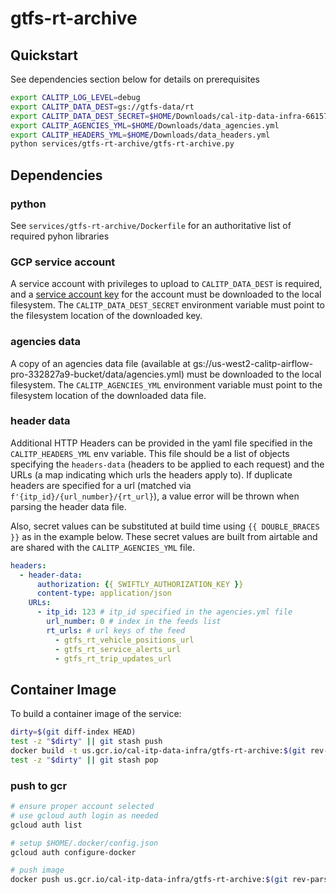 # gtfs-rt-archive

## Quickstart

See dependencies section below for details on prerequisites

```bash
export CALITP_LOG_LEVEL=debug
export CALITP_DATA_DEST=gs://gtfs-data/rt
export CALITP_DATA_DEST_SECRET=$HOME/Downloads/cal-itp-data-infra-661571285e30.json
export CALITP_AGENCIES_YML=$HOME/Downloads/data_agencies.yml
export CALITP_HEADERS_YML=$HOME/Downloads/data_headers.yml
python services/gtfs-rt-archive/gtfs-rt-archive.py
```

## Dependencies

### python

See `services/gtfs-rt-archive/Dockerfile` for an authoritative list of required pyhon libraries

### GCP service account

A service account with privileges to upload to `CALITP_DATA_DEST` is required, and a
[service account key](https://cloud.google.com/iam/docs/creating-managing-service-account-keys#iam-service-account-keys-create-console)
for the account must be downloaded to the local filesystem. The `CALITP_DATA_DEST_SECRET` environment variable must point to the
filesystem location of the downloaded key.

### agencies data

A copy of an agencies data file (available at gs://us-west2-calitp-airflow-pro-332827a9-bucket/data/agencies.yml) must be downloaded to the local
filesystem. The `CALITP_AGENCIES_YML` environment variable must point to the filesystem location of the downloaded data file.

### header data

Additional HTTP Headers can be provided in the yaml file specified in the `CALITP_HEADERS_YML` env variable. This file should be a list of
objects specifying the `headers-data` (headers to be applied to each request) and the URLs (a map indicating which urls the headers apply to).
If duplicate headers are specified for a url (matched via `f'{itp_id}/{url_number}/{rt_url}`), a value error will be thrown when parsing the
header data file.

Also, secret values can be substituted at build time using `{{ DOUBLE_BRACES }}` as in the example below. These secret values are built from
airtable and are shared with the `CALITP_AGENCIES_YML` file.

```yml
headers:
  - header-data:
      authorization: {{ SWIFTLY_AUTHORIZATION_KEY }}
      content-type: application/json
    URLs:
      - itp_id: 123 # itp_id specified in the agencies.yml file
        url_number: 0 # index in the feeds list
        rt_urls: # url keys of the feed
          - gtfs_rt_vehicle_positions_url
          - gtfs_rt_service_alerts_url
          - gtfs_rt_trip_updates_url
```

## Container Image

To build a container image of the service:

```bash
dirty=$(git diff-index HEAD)
test -z "$dirty" || git stash push
docker build -t us.gcr.io/cal-itp-data-infra/gtfs-rt-archive:$(git rev-parse HEAD) services/gtfs-rt-archive
test -z "$dirty" || git stash pop
```

### push to gcr

```bash
# ensure proper account selected
# use gcloud auth login as needed
gcloud auth list

# setup $HOME/.docker/config.json
gcloud auth configure-docker

# push image
docker push us.gcr.io/cal-itp-data-infra/gtfs-rt-archive:$(git rev-parse HEAD)
```
